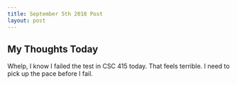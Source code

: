 ```yaml
---
title: September 5th 2018 Post
layout: post
---
```


## My Thoughts Today

Whelp, I know I failed the test in CSC 415 today. That feels terrible. I need to pick up the pace before I fail.
